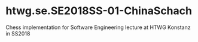 # htwg.se.SE2018SS-01-ChinaSchach
Chess implementation for Software Engineering lecture at HTWG Konstanz in SS2018
